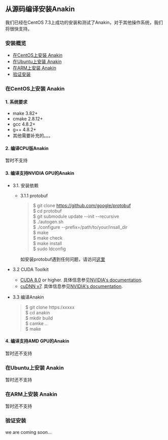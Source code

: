 ## 从源码编译安装Anakin ##

我们已经在CentOS 7.3上成功的安装和测试了Anakin，对于其他操作系统，我们将很快支持。

### 安装概览 ###

* [在CentOS上安装 Anakin]()
* [在Ubuntu上安装 Anakin]()
* [在ARM上安装 Anakin](run_on_arm_ch.md)
* [验证安装]()


### 在CentOS上安装 Anakin ###
#### 1. 系统要求 ####

*  make 3.82+
*  cmake 2.8.12+
*  gcc 4.8.2+
*  g++ 4.8.2+
*  其他需要补充的。。。

#### 2. 编译CPU版Anakin ####

暂时不支持

#### 3. 编译支持NVIDIA GPU的Anakin ####

- 3.1. 安装依赖
  - 3.1.1 protobuf  
    >$ git clone https://github.com/google/protobuf  
    >$ cd protobuf  
    >$ git submodule update --init --recursive  
    >$ ./autogen.sh  
    >$ ./configure --prefix=/path/to/your/insall_dir  
    >$ make  
    >$ make check  
    >$ make install  
    >$ sudo ldconfig


    如安装protobuf遇到任何问题，请访问[这里](https://github.com/google/protobuf/blob/master/src/README.md)

- 3.2 CUDA Toolkit
  - [CUDA 8.0](https://developer.nvidia.com/cuda-zone) or higher. 具体信息参见[NVIDIA's documentation](https://docs.nvidia.com/cuda/cuda-installation-guide-linux/).
  - [cuDNN v7](https://developer.nvidia.com/cudnn). 具体信息参见[NVIDIA's documentation](https://docs.nvidia.com/cuda/cuda-installation-guide-linux/). 
- 3.3  编译Anakin
  >$ git clone https:/xxxxx  
  >$ cd anakin  
  >$ mkdir build  
  >$ camke ..  
  >$ make


#### 4. 编译支持AMD GPU的Anakin ####

暂时还不支持


### 在Ubuntu上安装 Anakin ###

暂时还不支持


### 在ARM上安装 Anakin ###

暂时还不支持

### 验证安装 ###
we are coming soon...
